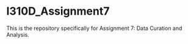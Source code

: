 # I310D_Assignment7
This is the repository specifically for Assignment 7: Data Curation and Analysis.
